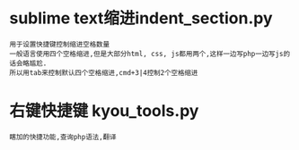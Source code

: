 
# sublime text缩进indent_section.py
```
用于设置快捷键控制缩进空格数量
一般语言使用四个空格缩进,但是大部分html, css, js都用两个,这样一边写php一边写js的话会略尴尬.
所以用tab来控制默认四个空格缩进,cmd+3|4控制2个空格缩进
```

# 右键快捷键 kyou_tools.py
```
瞎加的快捷功能,查询php语法,翻译
```
